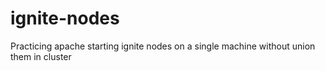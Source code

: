 # ignite-nodes
Practicing apache starting ignite nodes on a single machine without union them in cluster
